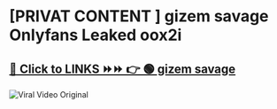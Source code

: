 
 # [PRIVAT CONTENT ] gizem savage Onlyfans Leaked oox2i

## <h2><a href="https://clipsfans.com/gizem_savage&ref=git">🔗 Click to LINKS ⏩⏩ 👉 🟢 gizem savage </a></h2>

<a href="https://clipsfans.com/gizem_savage&ref=git" rel="nofollow" data-target="animated-image.originalLink"><img src="https://i.ibb.co.com/xMMVF88/686577567.gif" alt="Viral Video Original" style="max-width: 100%; display: inline-block;" data-target="animated-image.originalImage"></a>

